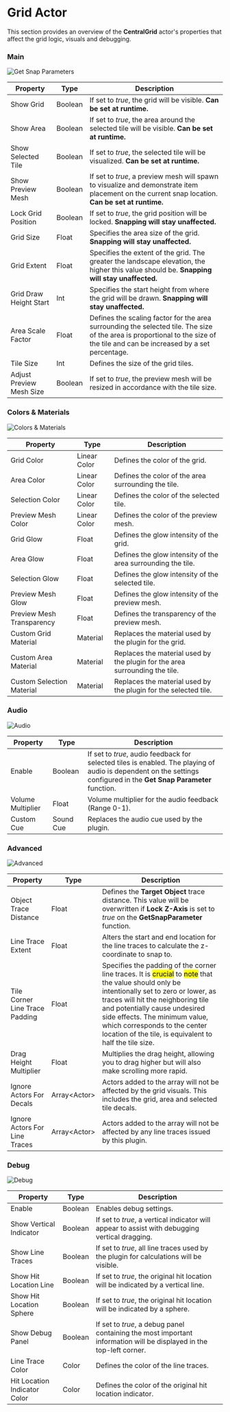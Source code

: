 # Grid Actor

This section provides an overview of the **CentralGrid** actor's properties that affect the grid logic, visuals and debugging.

### Main

![Get Snap Parameters](../assets/images/snap-central/grid-main.PNG)

| Property                 | Type    | Description                                                                                                                                                                   |
| ------------------------ | ------- | ----------------------------------------------------------------------------------------------------------------------------------------------------------------------------- |
| Show Grid                | Boolean | If set to _true_, the grid will be visible. **Can be set at runtime.**                                                                                                        |
| Show Area                | Boolean | If set to _true_, the area around the selected tile will be visible. **Can be set at runtime.**                                                                               |
| Show Selected Tile       | Boolean | If set to _true_, the selected tile will be visualized. **Can be set at runtime.**                                                                                            |
| Show Preview Mesh        | Boolean | If set to _true_, a preview mesh will spawn to visualize and demonstrate item placement on the current snap location. **Can be set at runtime.**                              |
| Lock Grid Position       | Boolean | If set to _true_, the grid position will be locked. **Snapping will stay unaffected.**                                                                                        |
| Grid Size                | Float   | Specifies the area size of the grid. **Snapping will stay unaffected.**                                                                                                       |
| Grid Extent              | Float   | Specifies the extent of the grid. The greater the landscape elevation, the higher this value should be. **Snapping will stay unaffected.**                                    |
| Grid Draw Height Start   | Int     | Specifies the start height from where the grid will be drawn. **Snapping will stay unaffected.**                                                                              |
| Area Scale Factor        | Float   | Defines the scaling factor for the area surrounding the selected tile. The size of the area is proportional to the size of the tile and can be increased by a set percentage. |
| Tile Size                | Int     | Defines the size of the grid tiles.                                                                                                                                           |
| Adjust Preview Mesh Size | Boolean | If set to _true_, the preview mesh will be resized in accordance with the tile size.                                                                                          |

### Colors & Materials

![Colors & Materials](../assets/images/snap-central/grid-colors.PNG)

| Property                  | Type         | Description                                                                 |
| ------------------------- | ------------ | --------------------------------------------------------------------------- |
| Grid Color                | Linear Color | Defines the color of the grid.                                              |
| Area Color                | Linear Color | Defines the color of the area surrounding the tile.                         |
| Selection Color           | Linear Color | Defines the color of the selected tile.                                     |
| Preview Mesh Color        | Linear Color | Defines the color of the preview mesh.                                      |
| Grid Glow                 | Float        | Defines the glow intensity of the grid.                                     |
| Area Glow                 | Float        | Defines the glow intensity of the area surrounding the tile.                |
| Selection Glow            | Float        | Defines the glow intensity of the selected tile.                            |
| Preview Mesh Glow         | Float        | Defines the glow intensity of the preview mesh.                             |
| Preview Mesh Transparency | Float        | Defines the transparency of the preview mesh.                               |
| Custom Grid Material      | Material     | Replaces the material used by the plugin for the grid.                      |
| Custom Area Material      | Material     | Replaces the material used by the plugin for the area surrounding the tile. |
| Custom Selection Material | Material     | Replaces the material used by the plugin for the selected tile.             |

### Audio

![Audio](../assets/images/snap-central/grid-audio.PNG)

| Property          | Type      | Description                                                                                                                                                          |
| ----------------- | --------- | -------------------------------------------------------------------------------------------------------------------------------------------------------------------- |
| Enable            | Boolean   | If set to _true_, audio feedback for selected tiles is enabled. The playing of audio is dependent on the settings configured in the **Get Snap Parameter** function. |
| Volume Multiplier | Float     | Volume multiplier for the audio feedback (Range 0-1).                                                                                                                |
| Custom Cue        | Sound Cue | Replaces the audio cue used by the plugin.                                                                                                                           |

### Advanced

![Advanced](../assets/images/snap-central/grid-advanced.PNG)

| Property                       | Type          | Description                                                                                                                                                                                                                                                                                                                                                            |
| ------------------------------ | ------------- | ---------------------------------------------------------------------------------------------------------------------------------------------------------------------------------------------------------------------------------------------------------------------------------------------------------------------------------------------------------------------- |
| Object Trace Distance          | Float         | Defines the **Target Object** trace distance. This value will be overwritten if **Lock Z-Axis** is set to _true_ on the **GetSnapParameter** function.                                                                                                                                                                                                                 |
| Line Trace Extent              | Float         | Alters the start and end location for the line traces to calculate the z-coordinate to snap to.                                                                                                                                                                                                                                                                        |
| Tile Corner Line Trace Padding | Float         | Specifies the padding of the corner line traces. It is <mark>crucial</mark> to <mark>note</mark> that the value should only be intentionally set to zero or lower, as traces will hit the neighboring tile and potentially cause undesired side effects. The minimum value, which corresponds to the center location of the tile, is equivalent to half the tile size. |
| Drag Height Multiplier         | Float         | Multiplies the drag height, allowing you to drag higher but will also make scrolling more rapid.                                                                                                                                                                                                                                                                       |
| Ignore Actors For Decals       | Array<Actor\> | Actors added to the array will not be affected by the grid visuals. This includes the grid, area and selected tile decals.                                                                                                                                                                                                                                             |
| Ignore Actors For Line Traces  | Array<Actor\> | Actors added to the array will not be affected by any line traces issued by this plugin.                                                                                                                                                                                                                                                                               |

### Debug

![Debug](../assets/images/snap-central/grid-debug.PNG)

| Property                     | Type    | Description                                                                                                         |
| ---------------------------- | ------- | ------------------------------------------------------------------------------------------------------------------- |
| Enable                       | Boolean | Enables debug settings.                                                                                             |
| Show Vertical Indicator      | Boolean | If set to _true_, a vertical indicator will appear to assist with debugging vertical dragging.                      |
| Show Line Traces             | Boolean | If set to _true_, all line traces used by the plugin for calculations will be visible.                              |
| Show Hit Location Line       | Boolean | If set to _true_, the original hit location will be indicated by a vertical line.                                   |
| Show Hit Location Sphere     | Boolean | If set to _true_, the original hit location will be indicated by a sphere.                                          |
| Show Debug Panel             | Boolean | If set to _true_, a debug panel containing the most important information will be displayed in the top-left corner. |
| Line Trace Color             | Color   | Defines the color of the line traces.                                                                               |
| Hit Location Indicator Color | Color   | Defines the color of the original hit location indicator.                                                           |
